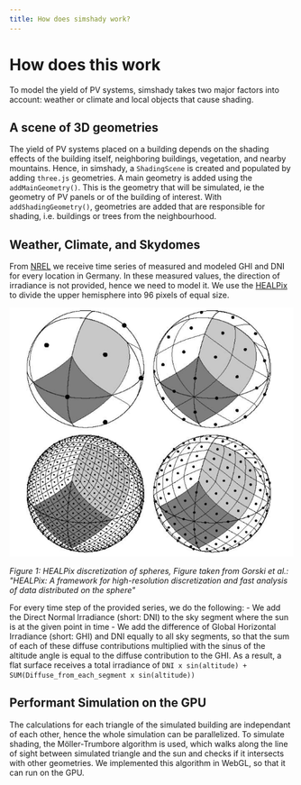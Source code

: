 ```yaml
---
title: How does simshady work?
---
```

# How does this work
To model the yield of PV systems, simshady takes two major factors into account: weather or climate and local objects that cause shading. 
## A scene of 3D geometries
The yield of PV systems placed on a building depends on the shading effects of the building itself, neighboring buildings, vegetation, and nearby mountains. Hence, in simshady, a `ShadingScene` is created and populated by adding `three.js` geometries. A main geometry is added using the `addMainGeometry()`. This is the geometry that will be simulated, ie the geometry of PV panels or of the building of interest. With `addShadingGeometry()`, geometries are added that are responsible for shading, i.e. buildings or trees from the neighbourhood.

## Weather, Climate, and Skydomes
From [NREL](https://nsrdb.nrel.gov/) we receive time series of measured and modeled GHI and DNI for every location in Germany. In these measured values, the direction of irradiance is not provided, hence we need to model it. We use the [HEALPix](https://doi.org/10.1086/427976) to divide the upper hemisphere into 96 pixels of equal size.


![Figure from Gorski et al.: HEALPix: A framework for high-resolution discretization and fast analysis of data distributed on the sphere](./assets/Gorski2024_Healpix.png)

*Figure 1: HEALPix discretization of spheres, Figure taken from Gorski et al.: "HEALPix: A framework for high-resolution discretization and fast analysis of data distributed on the sphere"* 

For every time step of the provided series, we do the following:
    - We add the Direct Normal Irradiance (short: DNI) to the sky segment where the sun is at the given point in time
    - We add the difference of Global Horizontal Irradiance (short: GHI) and DNI equally to all sky segments, so that the sum of each of these diffuse contributions multiplied with the sinus of the altitude angle is equal to the diffuse contribution to the GHI.
As a result, a flat surface receives a total irradiance of 
```DNI x sin(altitude) + SUM(Diffuse_from_each_segment x sin(altitude))```

## Performant Simulation on the GPU
The calculations for each triangle of the simulated building are independant of each other, hence the whole simulation can be parallelized. To simulate shading, the Möller-Trumbore algorithm is used, which walks along the line of sight between simulated triangle and the sun and checks if it intersects with other geometries. 
We implemented this algorithm in WebGL, so that it can run on the GPU. 

